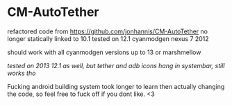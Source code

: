 CM-AutoTether
=============

refactored code from https://github.com/jonhannis/CM-AutoTether
no longer statically linked to 10.1 
tested on 12.1 cyanmodgen nexus 7 2012

should work with all cyanmodgen versions up to 13 or marshmellow

*tested on 2013 12.1 as well, but tether and adb icons hang in systembar, still works tho*

Fucking android building system took longer to learn then actually changing the code, so feel free to fuck off if you dont like.
<3
